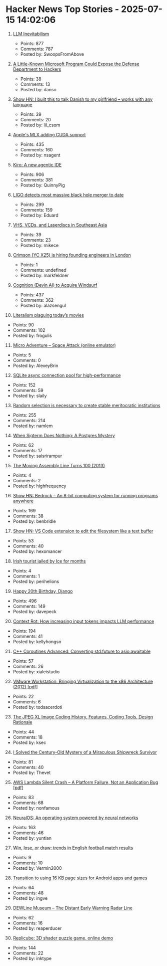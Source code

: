# Hacker News Top Stories - 2025-07-15 14:02:06

1. [LLM Inevitabilism](https://tomrenner.com/posts/llm-inevitabilism/)
   - Points: 877
   - Comments: 787
   - Posted by: SwoopsFromAbove

2. [A Little-Known Microsoft Program Could Expose the Defense Department to Hackers](https://www.propublica.org/article/microsoft-digital-escorts-pentagon-defense-department-china-hackers)
   - Points: 38
   - Comments: 13
   - Posted by: danso

3. [Show HN: I built this to talk Danish to my girlfriend – works with any language](https://menerdu.vercel.app/)
   - Points: 39
   - Comments: 20
   - Posted by: lil_csom

4. [Apple's MLX adding CUDA support](https://github.com/ml-explore/mlx/pull/1983)
   - Points: 435
   - Comments: 160
   - Posted by: nsagent

5. [Kiro: A new agentic IDE](https://kiro.dev/blog/introducing-kiro/)
   - Points: 906
   - Comments: 381
   - Posted by: QuinnyPig

6. [LIGO detects most massive black hole merger to date](https://www.caltech.edu/about/news/ligo-detects-most-massive-black-hole-merger-to-date)
   - Points: 299
   - Comments: 159
   - Posted by: Eduard

7. [VHS, VCDs, and Laserdiscs in Southeast Asia](https://rubenerd.com/vcds-and-laserdiscs-in-southeast-asia/)
   - Points: 39
   - Comments: 23
   - Posted by: mikece

8. [Crimson (YC X25) is hiring founding engineers in London](https://www.ycombinator.com/companies/crimson/jobs/kCikzj1-founding-engineer-full-stack)
   - Points: 1
   - Comments: undefined
   - Posted by: markfeldner

9. [Cognition (Devin AI) to Acquire Windsurf](https://cognition.ai/blog/windsurf)
   - Points: 437
   - Comments: 362
   - Posted by: alazsengul

10. [Literalism plaguing today’s movies](https://www.newyorker.com/culture/critics-notebook/the-new-literalism-plaguing-todays-biggest-movies)
   - Points: 90
   - Comments: 102
   - Posted by: frogulis

11. [Micro Adventure – Space Attack (online emulator)](https://auri-microadventure.azurewebsites.net/)
   - Points: 5
   - Comments: 0
   - Posted by: AlexeyBrin

12. [SQLite async connection pool for high-performance](https://github.com/slaily/aiosqlitepool)
   - Points: 152
   - Comments: 59
   - Posted by: slaily

13. [Random selection is necessary to create stable meritocratic institutions](https://assemblingamerica.substack.com/p/there-is-no-meritocracy-without-lottocracy)
   - Points: 255
   - Comments: 214
   - Posted by: namlem

14. [When Sigterm Does Nothing: A Postgres Mystery](https://clickhouse.com/blog/sigterm-postgres-mystery)
   - Points: 62
   - Comments: 17
   - Posted by: saisrirampur

15. [The Moving Assembly Line Turns 100 (2013)](https://www.assemblymag.com/articles/91581-the-moving-assembly-line-turns-100)
   - Points: 4
   - Comments: 2
   - Posted by: highfrequency

16. [Show HN: Bedrock – An 8-bit computing system for running programs anywhere](https://benbridle.com/projects/bedrock.html)
   - Points: 169
   - Comments: 38
   - Posted by: benbridle

17. [Show HN: VS Code extension to edit the filesystem like a text buffer](https://github.com/ahrm/voil)
   - Points: 53
   - Comments: 40
   - Posted by: hexomancer

18. [Irish tourist jailed by Ice for months](https://www.irishexaminer.com/news/arid-41670047.html)
   - Points: 4
   - Comments: 1
   - Posted by: perihelions

19. [Happy 20th Birthday, Django](https://www.djangoproject.com/weblog/2025/jul/13/happy-20th-birthday-django/)
   - Points: 496
   - Comments: 149
   - Posted by: davepeck

20. [Context Rot: How increasing input tokens impacts LLM performance](https://research.trychroma.com/context-rot)
   - Points: 194
   - Comments: 41
   - Posted by: kellyhongsn

21. [C++ Coroutines Advanced: Converting std:future to asio:awaitable](https://www.ddhigh.com/en/2025/07/15/cpp-coroutine-future-to-awaitable/)
   - Points: 57
   - Comments: 26
   - Posted by: xialeistudio

22. [VMware Workstation: Bringing Virtualization to the x86 Architecture (2012) [pdf]](https://www.cse.iitb.ac.in/~mythili/virtcc/papers/vmware.pdf)
   - Points: 22
   - Comments: 6
   - Posted by: todsacerdoti

23. [The JPEG XL Image Coding History, Features, Coding Tools, Design Rationale](https://arxiv.org/abs/2506.05987)
   - Points: 44
   - Comments: 18
   - Posted by: ksec

24. [I Solved the Century-Old Mystery of a Miraculous Shipwreck Survivor](https://thewalrus.ca/empress-of-ireland-survivor-mystery/)
   - Points: 81
   - Comments: 40
   - Posted by: Thevet

25. [AWS Lambda Silent Crash – A Platform Failure, Not an Application Bug [pdf]](https://lyons-den.com/whitepapers/aws-lambda-silent-crash.pdf)
   - Points: 83
   - Comments: 68
   - Posted by: nonfamous

26. [NeuralOS: An operating system powered by neural networks](https://neural-os.com/)
   - Points: 163
   - Comments: 46
   - Posted by: yuntian

27. [Win, lose, or draw: trends in English football match results](https://blog.engora.com/2025/06/english-football-data.html)
   - Points: 9
   - Comments: 10
   - Posted by: Vermin2000

28. [Transition to using 16 KB page sizes for Android apps and games](https://android-developers.googleblog.com/2025/07/transition-to-16-kb-page-sizes-android-apps-games-android-studio.html)
   - Points: 64
   - Comments: 48
   - Posted by: ingve

29. [DEWLine Museum – The Distant Early Warning Radar Line](https://dewlinemuseum.com/)
   - Points: 62
   - Comments: 16
   - Posted by: reaperducer

30. [Replicube: 3D shader puzzle game, online demo](https://replicube.xyz/staging/)
   - Points: 144
   - Comments: 22
   - Posted by: inktype

